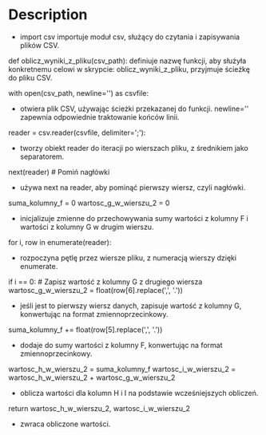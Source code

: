 # Description


- import csv 
 importuje moduł csv, służący do czytania i zapisywania plików CSV.  


def oblicz_wyniki_z_pliku(csv_path):
definiuje nazwę funkcji, aby służyła konkretnemu celowi w skrypcie: oblicz_wyniki_z_pliku, przyjmuje ścieżkę do pliku CSV.  


with open(csv_path, newline='') as csvfile:
- otwiera plik CSV, używając ścieżki przekazanej do funkcji. newline='' zapewnia odpowiednie traktowanie końców linii.  


reader = csv.reader(csvfile, delimiter=';'):
- tworzy obiekt reader do iteracji po wierszach pliku, z średnikiem jako separatorem.  


next(reader)  # Pomiń nagłówki
- używa next na reader, aby pominąć pierwszy wiersz, czyli nagłówki.


suma_kolumny_f = 0
wartosc_g_w_wierszu_2 = 0
- inicjalizuje zmienne do przechowywania sumy wartości z kolumny F i wartości z kolumny G w drugim wierszu.


for i, row in enumerate(reader):
- rozpoczyna pętlę przez wiersze pliku, z numeracją wierszy dzięki enumerate.


if i == 0:  # Zapisz wartość z kolumny G z drugiego wiersza
    wartosc_g_w_wierszu_2 = float(row[6].replace(',', '.'))
- jeśli jest to pierwszy wiersz danych, zapisuje wartość z kolumny G, konwertując na format zmiennoprzecinkowy.


suma_kolumny_f += float(row[5].replace(',', '.'))
- dodaje do sumy wartości z kolumny F, konwertując na format zmiennoprzecinkowy.


wartosc_h_w_wierszu_2 = suma_kolumny_f
wartosc_i_w_wierszu_2 = wartosc_h_w_wierszu_2 + wartosc_g_w_wierszu_2
- oblicza wartości dla kolumn H i I na podstawie wcześniejszych obliczeń.


return wartosc_h_w_wierszu_2, wartosc_i_w_wierszu_2
- zwraca obliczone wartości.
